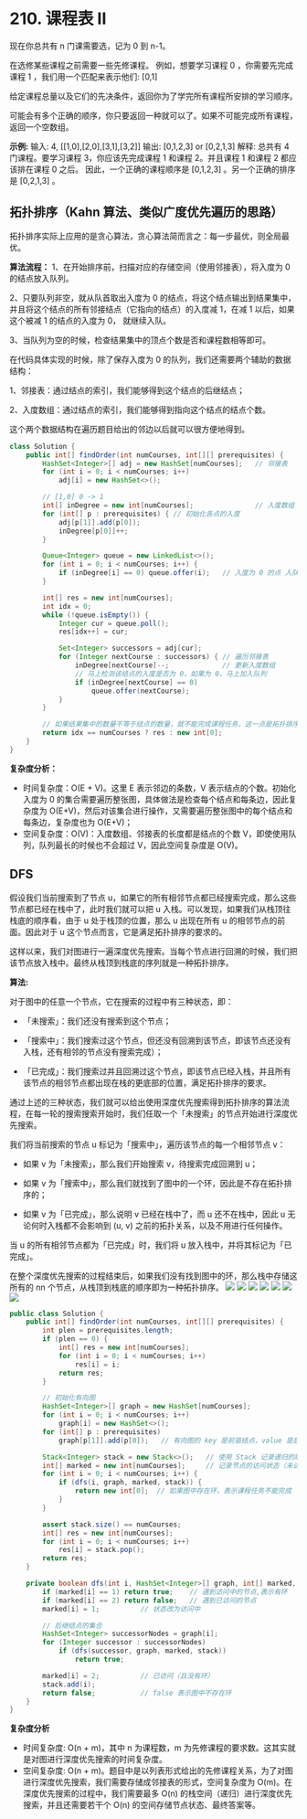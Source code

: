 # 210. 课程表 II
现在你总共有 n 门课需要选，记为 0 到 n-1。

在选修某些课程之前需要一些先修课程。 例如，想要学习课程 0 ，你需要先完成课程 1 ，我们用一个匹配来表示他们: [0,1]

给定课程总量以及它们的先决条件，返回你为了学完所有课程所安排的学习顺序。

可能会有多个正确的顺序，你只要返回一种就可以了。如果不可能完成所有课程，返回一个空数组。

**示例:**
输入: 4, [[1,0],[2,0],[3,1],[3,2]]
输出: [0,1,2,3] or [0,2,1,3]
解释: 总共有 4 门课程。要学习课程 3，你应该先完成课程 1 和课程 2。并且课程 1 和课程 2 都应该排在课程 0 之后。
因此，一个正确的课程顺序是 [0,1,2,3] 。另一个正确的排序是 [0,2,1,3] 。

## 拓扑排序（Kahn 算法、类似广度优先遍历的思路）
拓扑排序实际上应用的是贪心算法，贪心算法简而言之：每一步最优，则全局最优。

**算法流程：**
1、在开始排序前，扫描对应的存储空间（使用邻接表），将入度为 0 的结点放入队列。

2、只要队列非空，就从队首取出入度为 0 的结点，将这个结点输出到结果集中，并且将这个结点的所有邻接结点（它指向的结点）的入度减 1，在减 1 以后，如果这个被减 1 的结点的入度为 0， 就继续入队。

3、当队列为空的时候，检查结果集中的顶点个数是否和课程数相等即可。

在代码具体实现的时候，除了保存入度为 0 的队列，我们还需要两个辅助的数据结构：

1、邻接表：通过结点的索引，我们能够得到这个结点的后继结点；

2、入度数组：通过结点的索引，我们能够得到指向这个结点的结点个数。

这个两个数据结构在遍历题目给出的邻边以后就可以很方便地得到。

```java
class Solution {
    public int[] findOrder(int numCourses, int[][] prerequisites) {
        HashSet<Integer>[] adj = new HashSet[numCourses];	// 邻接表
        for (int i = 0; i < numCourses; i++)
            adj[i] = new HashSet<>();

        // [1,0] 0 -> 1
        int[] inDegree = new int[numCourses];				// 入度数组
        for (int[] p : prerequisites) { // 初始化各点的入度
            adj[p[1]].add(p[0]);
            inDegree[p[0]]++;
        }

        Queue<Integer> queue = new LinkedList<>();
        for (int i = 0; i < numCourses; i++) {
            if (inDegree[i] == 0) queue.offer(i);	// 入度为 0 的点 入队列
        }

        int[] res = new int[numCourses];
        int idx = 0;
        while (!queue.isEmpty()) {
            Integer cur = queue.poll();
            res[idx++] = cur;

            Set<Integer> successors = adj[cur];
            for (Integer nextCourse : successors) {	// 遍历邻接表
                inDegree[nextCourse]--;				// 更新入度数组
                // 马上检测该结点的入度是否为 0，如果为 0，马上加入队列
                if (inDegree[nextCourse] == 0)
                    queue.offer(nextCourse);
            }
        }

        // 如果结果集中的数量不等于结点的数量，就不能完成课程任务，这一点是拓扑排序的结论        
        return idx == numCourses ? res : new int[0];
    }
}
```
**复杂度分析：**
- 时间复杂度：O(E + V)。这里 E 表示邻边的条数，V 表示结点的个数。初始化入度为 0 的集合需要遍历整张图，具体做法是检查每个结点和每条边，因此复杂度为 O(E+V)，然后对该集合进行操作，又需要遍历整张图中的每个结点和每条边，复杂度也为 O(E+V)；
- 空间复杂度：O(V)：入度数组、邻接表的长度都是结点的个数 V，即使使用队列，队列最长的时候也不会超过 V，因此空间复杂度是 O(V)。

## DFS
假设我们当前搜索到了节点 u，如果它的所有相邻节点都已经搜索完成，那么这些节点都已经在栈中了，此时我们就可以把 u 入栈。可以发现，如果我们从栈顶往栈底的顺序看，由于 u 处于栈顶的位置，那么 u 出现在所有 u 的相邻节点的前面。因此对于 u 这个节点而言，它是满足拓扑排序的要求的。

这样以来，我们对图进行一遍深度优先搜索。当每个节点进行回溯的时候，我们把该节点放入栈中。最终从栈顶到栈底的序列就是一种拓扑排序。

**算法:**

对于图中的任意一个节点，它在搜索的过程中有三种状态，即：

- 「未搜索」：我们还没有搜索到这个节点；

- 「搜索中」：我们搜索过这个节点，但还没有回溯到该节点，即该节点还没有入栈，还有相邻的节点没有搜索完成）；

- 「已完成」：我们搜索过并且回溯过这个节点，即该节点已经入栈，并且所有该节点的相邻节点都出现在栈的更底部的位置，满足拓扑排序的要求。

通过上述的三种状态，我们就可以给出使用深度优先搜索得到拓扑排序的算法流程，在每一轮的搜索搜索开始时，我们任取一个「未搜索」的节点开始进行深度优先搜索。

我们将当前搜索的节点 u 标记为「搜索中」，遍历该节点的每一个相邻节点 v：

- 如果 v 为「未搜索」，那么我们开始搜索 v，待搜索完成回溯到 u；

- 如果 v 为「搜索中」，那么我们就找到了图中的一个环，因此是不存在拓扑排序的；

- 如果 v 为「已完成」，那么说明 v 已经在栈中了，而 u 还不在栈中，因此 u 无论何时入栈都不会影响到 (u, v) 之前的拓扑关系，以及不用进行任何操作。

当 u 的所有相邻节点都为「已完成」时，我们将 u 放入栈中，并将其标记为「已完成」。

在整个深度优先搜索的过程结束后，如果我们没有找到图中的环，那么栈中存储这所有的 nn 个节点，从栈顶到栈底的顺序即为一种拓扑排序。
![](pic/Course_Schedule_II01.png)
![](pic/Course_Schedule_II02.png)
![](pic/Course_Schedule_II03.png)
![](pic/Course_Schedule_II04.png)
![](pic/Course_Schedule_II05.png)
![](pic/Course_Schedule_II06.png)
![](pic/Course_Schedule_II07.png)


```java
public class Solution {
    public int[] findOrder(int numCourses, int[][] prerequisites) {
        int plen = prerequisites.length;
        if (plen == 0) {
            int[] res = new int[numCourses];
            for (int i = 0; i < numCourses; i++)
                res[i] = i;
            return res;
        }

        // 初始化有向图
        HashSet<Integer>[] graph = new HashSet[numCourses];
        for (int i = 0; i < numCourses; i++)
            graph[i] = new HashSet<>();
        for (int[] p : prerequisites)
            graph[p[1]].add(p[0]);   // 有向图的 key 是前驱结点，value 是后继结点的集合   

        Stack<Integer> stack = new Stack<>();   // 使用 Stack 记录递归的顺序
        int[] marked = new int[numCourses];     // 记录节点的访问状态（未访问_0，访问中_1，已访问_2）
        for (int i = 0; i < numCourses; i++) {
            if (dfs(i, graph, marked, stack)) {
                return new int[0];	// 如果图中存在环，表示课程任务不能完成
            }
        }

        assert stack.size() == numCourses;
        int[] res = new int[numCourses];
        for (int i = 0; i < numCourses; i++)
            res[i] = stack.pop();
        return res;
    }

    private boolean dfs(int i, HashSet<Integer>[] graph, int[] marked, Stack<Integer> stack) {
        if (marked[i] == 1) return true;	// 遇到访问中的节点,表示有环
        if (marked[i] == 2) return false;	// 遇到已访问的节点
        marked[i] = 1;          // 状态改为访问中

        // 后继结点的集合
        HashSet<Integer> successorNodes = graph[i];
        for (Integer successor : successorNodes)
            if (dfs(successor, graph, marked, stack))
                return true;

        marked[i] = 2;          // 已访问（且没有环）
        stack.add(i);
        return false;           // false 表示图中不存在环
    }
}
```
**复杂度分析**
- 时间复杂度: O(n + m)，其中 n 为课程数，m 为先修课程的要求数。这其实就是对图进行深度优先搜索的时间复杂度。
- 空间复杂度: O(n + m)。题目中是以列表形式给出的先修课程关系，为了对图进行深度优先搜索，我们需要存储成邻接表的形式，空间复杂度为 O(m)。在深度优先搜索的过程中，我们需要最多 O(n) 的栈空间（递归）进行深度优先搜索，并且还需要若干个 O(n) 的空间存储节点状态、最终答案等。
